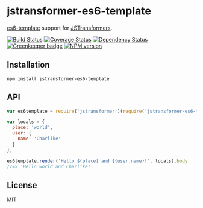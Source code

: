 # jstransformer-es6-template

[es6-template](https://github.com/tunnckoCore/es6-template) support for [JSTransformers](http://github.com/jstransformers).

[![Build Status](https://img.shields.io/travis/jstransformers/jstransformer-es6-template/master.svg)](https://travis-ci.org/jstransformers/jstransformer-es6-template)
[![Coverage Status](https://img.shields.io/codecov/c/github/jstransformers/jstransformer-es6-template/master.svg)](https://codecov.io/gh/jstransformers/jstransformer-es6-template)
[![Dependency Status](https://img.shields.io/david/jstransformers/jstransformer-es6-template/master.svg)](http://david-dm.org/jstransformers/jstransformer-es6-template)
[![Greenkeeper badge](https://badges.greenkeeper.io/jstransformers/jstransformer-es6-template.svg)](https://greenkeeper.io/)
[![NPM version](https://img.shields.io/npm/v/jstransformer-es6-template.svg)](https://www.npmjs.org/package/jstransformer-es6-template)

## Installation

```
npm install jstransformer-es6-template
```

## API

```js
var es6template = require('jstransformer')(require('jstransformer-es6-template'));

var locals = {
  place: 'world',
  user: {
    name: 'Charlike'
  }
};

es6template.render('Hello ${place} and ${user.name}!', locals).body
//=> 'Hello world and Charlike!'
```

## License

MIT
